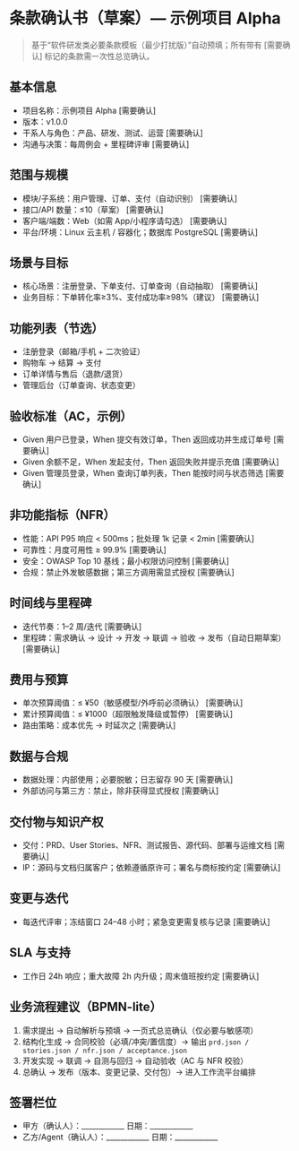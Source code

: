 # 条款确认书（草案）— 示例项目 Alpha

> 基于“软件研发类必要条款模板（最少打扰版）”自动预填；所有带有 [需要确认] 标记的条款需一次性总览确认。

## 基本信息
- 项目名称：示例项目 Alpha [需要确认]
- 版本：v1.0.0
- 干系人与角色：产品、研发、测试、运营 [需要确认]
- 沟通与决策：每周例会 + 里程碑评审 [需要确认]

## 范围与规模
- 模块/子系统：用户管理、订单、支付（自动识别） [需要确认]
- 接口/API 数量：≤10（草案） [需要确认]
- 客户端/端数：Web（如需 App/小程序请勾选） [需要确认]
- 平台/环境：Linux 云主机 / 容器化；数据库 PostgreSQL [需要确认]

## 场景与目标
- 核心场景：注册登录、下单支付、订单查询（自动抽取） [需要确认]
- 业务目标：下单转化率≥3%、支付成功率≥98%（建议） [需要确认]

## 功能列表（节选）
- 注册登录（邮箱/手机 + 二次验证）
- 购物车 → 结算 → 支付
- 订单详情与售后（退款/退货）
- 管理后台（订单查询、状态变更）

## 验收标准（AC，示例）
- Given 用户已登录，When 提交有效订单，Then 返回成功并生成订单号 [需要确认]
- Given 余额不足，When 发起支付，Then 返回失败并提示充值 [需要确认]
- Given 管理员登录，When 查询订单列表，Then 能按时间与状态筛选 [需要确认]

## 非功能指标（NFR）
- 性能：API P95 响应 < 500ms；批处理 1k 记录 < 2min [需要确认]
- 可靠性：月度可用性 ≥ 99.9% [需要确认]
- 安全：OWASP Top 10 基线；最小权限访问控制 [需要确认]
- 合规：禁止外发敏感数据；第三方调用需显式授权 [需要确认]

## 时间线与里程碑
- 迭代节奏：1–2 周/迭代 [需要确认]
- 里程碑：需求确认 → 设计 → 开发 → 联调 → 验收 → 发布（自动日期草案） [需要确认]

## 费用与预算
- 单次预算阈值：≤ ¥50（敏感模型/外呼前必须确认） [需要确认]
- 累计预算阈值：≤ ¥1000（超限触发降级或暂停） [需要确认]
- 路由策略：成本优先 → 时延次之 [需要确认]

## 数据与合规
- 数据处理：内部使用；必要脱敏；日志留存 90 天 [需要确认]
- 外部访问与第三方：禁止，除非获得显式授权 [需要确认]

## 交付物与知识产权
- 交付：PRD、User Stories、NFR、测试报告、源代码、部署与运维文档 [需要确认]
- IP：源码与文档归属客户；依赖遵循原许可；署名与商标按约定 [需要确认]

## 变更与迭代
- 每迭代评审；冻结窗口 24–48 小时；紧急变更需复核与记录 [需要确认]

## SLA 与支持
- 工作日 24h 响应；重大故障 2h 内升级；周末值班按约定 [需要确认]

## 业务流程建议（BPMN-lite）
1) 需求提出 → 自动解析与预填 → 一页式总览确认（仅必要与敏感项）
2) 结构化生成 → 合同校验（必填/冲突/置信度）→ 输出 `prd.json / stories.json / nfr.json / acceptance.json`
3) 开发实现 → 联调 → 自测与回归 → 自动验收（AC 与 NFR 校验）
4) 总确认 → 发布（版本、变更记录、交付包）→ 进入工作流平台编排

## 签署栏位
- 甲方（确认人）：____________ 日期：____________
- 乙方/Agent（确认人）：____________ 日期：____________

